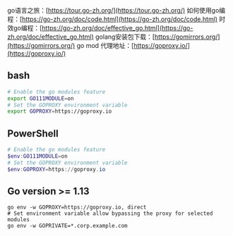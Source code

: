 go语言之旅：[https://tour.go-zh.org/](https://tour.go-zh.org/)
如何使用go编程：[https://go-zh.org/doc/code.html](https://go-zh.org/doc/code.html)
时效go编程：[https://go-zh.org/doc/effective_go.html](https://go-zh.org/doc/effective_go.html)
golang安装包下载：[https://gomirrors.org/](https://gomirrors.org/)
go mod 代理地址：[https://goproxy.io/](https://goproxy.io/)

## bash
```bash
# Enable the go modules feature
export GO111MODULE=on
# Set the GOPROXY environment variable
export GOPROXY=https://goproxy.io
```
## PowerShell
```Powershell
# Enable the go modules feature
$env:GO111MODULE=on
# Set the GOPROXY environment variable
$env:GOPROXY=https://goproxy.io
```

## Go version >= 1.13
```
go env -w GOPROXY=https://goproxy.io, direct
# Set environment variable allow bypassing the proxy for selected modules
go env -w GOPRIVATE=*.corp.example.com
```
